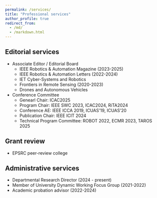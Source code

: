 ```yaml
---
permalink: /services/
title: "Professional services"
author_profile: true
redirect_from: 
  - /md/
  - /markdown.html
---
```


## Editorial services
* Associate Editor / Editorial Board
  * IEEE Robotics & Automation Magazine (2023-2025)
  * IEEE Robotics & Automation Letters (2022-2024)
  * IET Cyber-Systems and Robotics
  * Frontiers in Remote Sensing (2020-2023)
  * Drones and Autonomous Vehicles
* Conference Committee
  * Genearl Chair: ICAC2025
  * Program Chair: IEEE SWC 2023, ICAC2024, RiTA2024
  * Conference AE: IEEE ICCA 2019, ICUAS'19, ICUAS'20
  * Publication Chair: IEEE ICIT 2024
  * Technical Program Committee: ROBOT 2022, ECMR 2023, TAROS 2025

## Grant review 
* EPSRC peer-review college 

## Administrative services
* Departmental Research Director (2024 - present)
* Member of University Dynamic Working Focus Group (2021-2022)
* Academic probation advisor (2022-2024)
